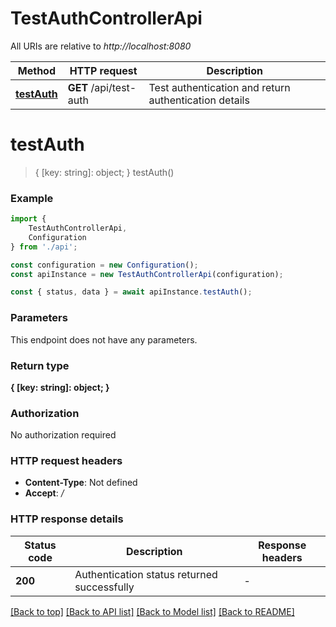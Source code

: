 # TestAuthControllerApi

All URIs are relative to *http://localhost:8080*

|Method | HTTP request | Description|
|------------- | ------------- | -------------|
|[**testAuth**](#testauth) | **GET** /api/test-auth | Test authentication and return authentication details|

# **testAuth**
> { [key: string]: object; } testAuth()


### Example

```typescript
import {
    TestAuthControllerApi,
    Configuration
} from './api';

const configuration = new Configuration();
const apiInstance = new TestAuthControllerApi(configuration);

const { status, data } = await apiInstance.testAuth();
```

### Parameters
This endpoint does not have any parameters.


### Return type

**{ [key: string]: object; }**

### Authorization

No authorization required

### HTTP request headers

 - **Content-Type**: Not defined
 - **Accept**: */*


### HTTP response details
| Status code | Description | Response headers |
|-------------|-------------|------------------|
|**200** | Authentication status returned successfully |  -  |

[[Back to top]](#) [[Back to API list]](../README.md#documentation-for-api-endpoints) [[Back to Model list]](../README.md#documentation-for-models) [[Back to README]](../README.md)

